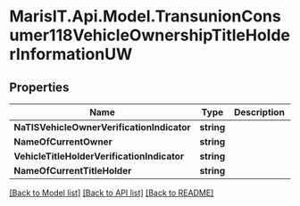 
# MarisIT.Api.Model.TransunionConsumer118VehicleOwnershipTitleHolderInformationUW

## Properties

Name | Type | Description | Notes
------------ | ------------- | ------------- | -------------
**NaTISVehicleOwnerVerificationIndicator** | **string** |  | [optional] 
**NameOfCurrentOwner** | **string** |  | [optional] 
**VehicleTitleHolderVerificationIndicator** | **string** |  | [optional] 
**NameOfCurrentTitleHolder** | **string** |  | [optional] 

[[Back to Model list]](../README.md#documentation-for-models)
[[Back to API list]](../README.md#documentation-for-api-endpoints)
[[Back to README]](../README.md)

